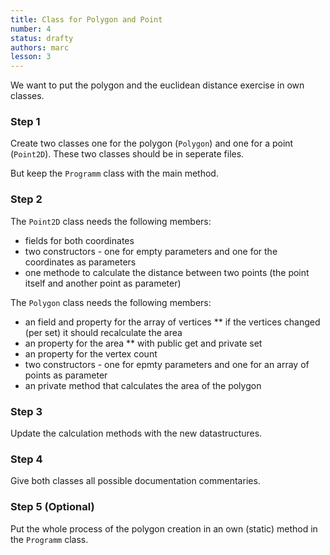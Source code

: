 ```yaml
---
title: Class for Polygon and Point
number: 4
status: drafty
authors: marc
lesson: 3
---
```


We want to put the polygon and the euclidean distance exercise in own classes. 

### Step 1

Create two classes one for the polygon (`Polygon`) and one for a point (`Point2D`). These two classes should be in seperate files.

But keep the `Programm` class with the main method.

### Step 2

The `Point2D` class needs the following members: 
* fields for both coordinates
* two constructors - one for empty parameters and one for the coordinates as parameters
* one methode to calculate the distance between two points (the point itself and another point as parameter)

The `Polygon` class needs the following members:
* an field and property for the array of vertices
** if the vertices changed (per set) it should recalculate the area
* an property for the area
** with public get and private set
* an property for the vertex count
* two constructors - one for epmty parameters and one for an array of points as parameter
* an private method that calculates the area of the polygon

### Step 3

Update the calculation methods with the new datastructures.

### Step 4

Give both classes all possible documentation commentaries.

### Step 5 (Optional)

Put the whole process of the polygon creation in an own (static) method in the `Programm` class.

